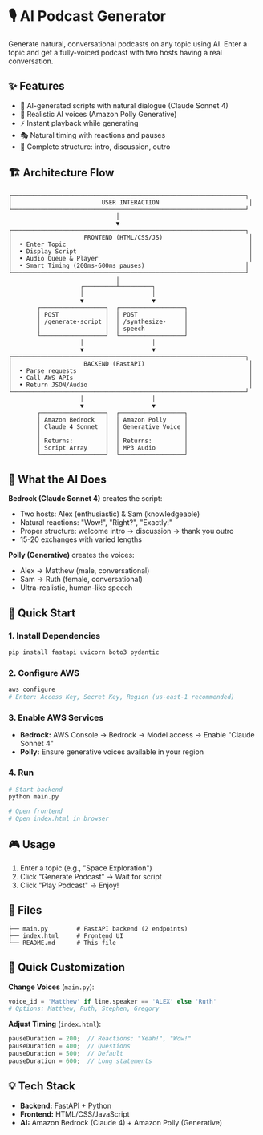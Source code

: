 # 🎙️ AI Podcast Generator

Generate natural, conversational podcasts on any topic using AI. Enter a topic and get a fully-voiced podcast with two hosts having a real conversation.

## ✨ Features

- 🤖 AI-generated scripts with natural dialogue (Claude Sonnet 4)
- 🎵 Realistic AI voices (Amazon Polly Generative)
- ⚡ Instant playback while generating
- 🎭 Natural timing with reactions and pauses
- 📝 Complete structure: intro, discussion, outro

## 🏗️ Architecture Flow

```
┌─────────────────────────────────────────────────────────────────┐
│                         USER INTERACTION                         │
└─────────────────────────────────────────────────────────────────┘
                              │
                              ▼
┌─────────────────────────────────────────────────────────────────┐
│                    FRONTEND (HTML/CSS/JS)                        │
│  • Enter Topic                                                   │
│  • Display Script                                                │
│  • Audio Queue & Player                                          │
│  • Smart Timing (200ms-600ms pauses)                            │
└─────────────────────────────────────────────────────────────────┘
                              │
                    ┌─────────┴─────────┐
                    │                   │
                    ▼                   ▼
        ┌──────────────────┐  ┌──────────────────┐
        │ POST             │  │ POST             │
        │ /generate-script │  │ /synthesize-     │
        │                  │  │ speech           │
        └──────────────────┘  └──────────────────┘
                    │                   │
                    ▼                   ▼
┌─────────────────────────────────────────────────────────────────┐
│                    BACKEND (FastAPI)                             │
│  • Parse requests                                                │
│  • Call AWS APIs                                                 │
│  • Return JSON/Audio                                             │
└─────────────────────────────────────────────────────────────────┘
                    │                   │
                    ▼                   ▼
        ┌──────────────────┐  ┌──────────────────┐
        │ Amazon Bedrock   │  │ Amazon Polly     │
        │ Claude 4 Sonnet  │  │ Generative Voice │
        │                  │  │                  │
        │ Returns:         │  │ Returns:         │
        │ Script Array     │  │ MP3 Audio        │
        └──────────────────┘  └──────────────────┘
```

## 🤖 What the AI Does

**Bedrock (Claude Sonnet 4)** creates the script:
- Two hosts: Alex (enthusiastic) & Sam (knowledgeable)
- Natural reactions: "Wow!", "Right?", "Exactly!"
- Proper structure: welcome intro → discussion → thank you outro
- 15-20 exchanges with varied lengths

**Polly (Generative)** creates the voices:
- Alex → Matthew (male, conversational)
- Sam → Ruth (female, conversational)
- Ultra-realistic, human-like speech

## 🚀 Quick Start

### 1. Install Dependencies

```bash
pip install fastapi uvicorn boto3 pydantic
```

### 2. Configure AWS

```bash
aws configure
# Enter: Access Key, Secret Key, Region (us-east-1 recommended)
```

### 3. Enable AWS Services

- **Bedrock:** AWS Console → Bedrock → Model access → Enable "Claude Sonnet 4"
- **Polly:** Ensure generative voices available in your region

### 4. Run

```bash
# Start backend
python main.py

# Open frontend
# Open index.html in browser
```

## 🎮 Usage

1. Enter a topic (e.g., "Space Exploration")
2. Click "Generate Podcast" → Wait for script
3. Click "Play Podcast" → Enjoy!

## 📁 Files

```
├── main.py        # FastAPI backend (2 endpoints)
├── index.html     # Frontend UI
└── README.md      # This file
```

## 🔧 Quick Customization

**Change Voices** (`main.py`):
```python
voice_id = 'Matthew' if line.speaker == 'ALEX' else 'Ruth'
# Options: Matthew, Ruth, Stephen, Gregory
```

**Adjust Timing** (`index.html`):
```javascript
pauseDuration = 200;  // Reactions: "Yeah!", "Wow!"
pauseDuration = 400;  // Questions
pauseDuration = 500;  // Default
pauseDuration = 600;  // Long statements
```

## 💡 Tech Stack

- **Backend:** FastAPI + Python
- **Frontend:** HTML/CSS/JavaScript
- **AI:** Amazon Bedrock (Claude 4) + Amazon Polly (Generative)